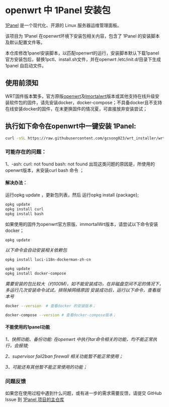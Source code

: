 # openwrt 中 1Panel 安装包

[1Panel](https://github.com/1Panel-dev/1Panel) 是一个现代化、开源的 Linux 服务器运维管理面板。

该项目为 1Panel 在openwrt环境下安装包相关内容，包含了 1Panel 的安装脚本及默认配置文件等。

本仓库修改1panel安装脚本，以匹配openwrt的运行，安装脚本默认下载1panel 官方安装包后，替换1pctl、install.sh文件，并在openwrt /etc/init.d/目录下生成1panel 自启动文件。

## 使用前须知

WRT固件版本繁多，官方原版[openwrt](https://openwrt.org)及[Imortalwrt](https://downloads.immortalwrt.org/)版本或其他支持在线升级安装软件包的固件，请先安装docker，docker-compose；不具备docker且不支持在线安装docker的固件，在未更换固件的情况夏，可直接放弃安装尝试；

## 执行如下命令在openwrt中一键安装 1Panel:
```sh
curl -sSL https://raw.githubusercontent.com/gcsong023/wrt_installer/wrt_1panel/quick_start.sh -o quick_start.sh && bash quick_start.sh
```
### 可能存在的问题：
1、-ash: curl: not found  bash: not found 出现这类问题的原因是，所使用的openwrt版本，未安装curl  bash 命令 ；

#### 解决办法：
运行opkg update ，更新包列表，然后 运行opkg install {package};
```sh
opkg update
opkg install curl
opkg install bash
```
如果使用的固件为openwrt官方原版、immortalWrt版本，请尝试以下命令安装docker；
```sh
opkg update
```
*以下命令会自动安装相关依赖包*
```sh
opkg install luci-i18n-dockerman-zh-cn
```
```sh
opkg update
opkg install docker-compose
```
*需要安装的包比较大（约100M)，如不能安装成功，在非磁盘空间不足的情况下，多运行几次安装命令试试，排除掉网络原因*
*安装成功后，运行以下命令，查看版本号*
```sh
docker --version  # 查看docker 的安装版本；
```
```sh
docker-compose --version # 查看docker-compose版本；
```
#### 不能使用的1panel功能

*1、快照功能、备份功能: 在openwrt 中执行tar命令相关的功能，均不能正常执行，会报错;*

*2、supervisor fail2ban firewall 相关功能暂不能正常使用；*

*3、可能还有其他暂不能正常使用的功能；*

### 问题反馈

如果您在使用过程中遇到什么问题，或有进一步的需求需要反馈，请提交 GitHub Issue 到 [1Panel 项目的主仓库](https://github.com/1Panel-dev/1Panel/issues)
